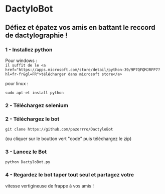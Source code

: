 # DactyloBot
## Défiez et épatez vos amis en battant le reccord de dactylographie !


### 1 - Installez python 
Pour windows : <br>
``
il suffit de le <a href="https://apps.microsoft.com/store/detail/python-39/9P7QFQMJRFP7?hl=fr-fr&gl=FR">télécharger dans microsoft store</a>
``

pour linux :
```
sudo apt-et install python
```

### 2 - Téléchargez selenium 


### 2 - Téléchargez le bot 
```
git clone https://github.com/pazorrro/DactyloBot
```
(ou cliquer sur le boutton vert "code" puis téléchargez le zip)

### 3 - Lancez le Bot

```
python DactyloBot.py
```

### 4 - Regardez le bot taper tout seul et partagez votre
vitesse vertigineuse de frappe à vos amis !

